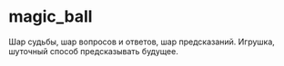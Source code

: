 # magic_ball
Шар судьбы, шар вопросов и ответов, шар предсказаний.
Игрушка, шуточный способ предсказывать будущее.
